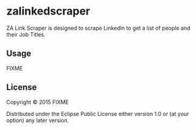 # zalinkedscraper

ZA Link Scraper is designed to scrape LinkedIn to get a list of people
and their Job Titles.

## Usage

FIXME

## License

Copyright © 2015 FIXME

Distributed under the Eclipse Public License either version 1.0 or (at
your option) any later version.

